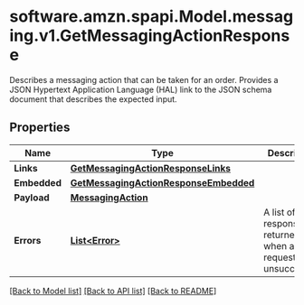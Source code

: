 # software.amzn.spapi.Model.messaging.v1.GetMessagingActionResponse
Describes a messaging action that can be taken for an order. Provides a JSON Hypertext Application Language (HAL) link to the JSON schema document that describes the expected input.

## Properties

Name | Type | Description | Notes
------------ | ------------- | ------------- | -------------
**Links** | [**GetMessagingActionResponseLinks**](GetMessagingActionResponseLinks.md) |  | [optional] 
**Embedded** | [**GetMessagingActionResponseEmbedded**](GetMessagingActionResponseEmbedded.md) |  | [optional] 
**Payload** | [**MessagingAction**](MessagingAction.md) |  | [optional] 
**Errors** | [**List&lt;Error&gt;**](Error.md) | A list of error responses returned when a request is unsuccessful. | [optional] 

[[Back to Model list]](../README.md#documentation-for-models) [[Back to API list]](../README.md#documentation-for-api-endpoints) [[Back to README]](../README.md)

